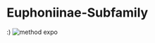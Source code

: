 # Euphoniinae-Subfamily
:)
![method expo](https://user-images.githubusercontent.com/33968041/63709485-9e1e9080-c7fc-11e9-80a3-727d6f07f1cb.png)
